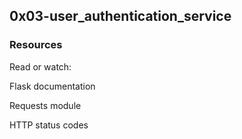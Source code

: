 ## 0x03-user_authentication_service

### Resources
Read or watch:

Flask documentation

Requests module

HTTP status codes